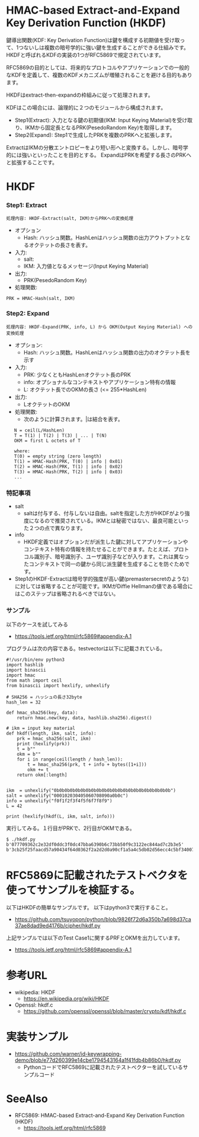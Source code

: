 # HMAC-based Extract-and-Expand Key Derivation Function (HKDF)
鍵導出関数(KDF: Key Derivation Function)は鍵を構成する初期値を受け取って、1つないしは複数の暗号学的に強い鍵を生成することができる仕組みです。
HKDFと呼ばれるKDFの実装の1つがRFC5869で規定されています。

RFC5869の目的としては、将来的なプロトコルやアプリケーションでの一般的なKDFを定義して、複数のKDFメカニズムが増殖されることを避ける目的もあります。

HKDFはextract-then-expandの枠組みに従って処理されます。

KDFはこの場合には、論理的に２つのモジュールから構成されます。
- Step1(Extract): 入力となる鍵の初期値(IKM: Input Keying Material)を受け取り、IKMから固定長となるPRK(PesedoRandom Key)を取得します。
- Step2(Expand):  Step1で生成したPRKを複数のPRKへと拡張します。


ExtractはIKMの分散エントロピーをより短い形へと変換する。しかし、暗号学的には強いといったことを目的とする。
ExpandはPRKを希望する長さのPRKへと拡張することです。

# HKDF

### Step1: Extract
```
処理内容: HKDF-Extract(salt, IKM)からPRKへの変換処理
```

- オプション
  - Hash: ハッシュ関数。HashLenはハッシュ関数の出力アウトプットとなるオクテットの長さを表す。
- 入力: 
  - salt:
  - IKM:  入力値となるメッセージ(Input Keying Material)
- 出力: 
  - PRK(PesedoRandom Key)
- 処理関数:
```
PRK = HMAC-Hash(salt, IKM)
```

### Step2: Expand
```
処理内容: HKDF-Expand(PRK, info, L) から OKM(Output Keying Material) への変換処理
```

- オプション:
  - Hash: ハッシュ関数。HashLenはハッシュ関数の出力のオクテット長を示す
- 入力:
  - PRK:  少なくともHashLenオクテット長のPRK
  - info: オプショナルなコンテキストやアプリケーション特有の情報
  - L:    オクテット長でのOKMの長さ (<= 255\*HashLen)
- 出力:
  - LオクテットのOKM
- 処理関数:
  - 次のように計算されます。|は結合を表す。
```
   N = ceil(L/HashLen)
   T = T(1) | T(2) | T(3) | ... | T(N)
   OKM = first L octets of T

   where:
   T(0) = empty string (zero length)
   T(1) = HMAC-Hash(PRK, T(0) | info | 0x01)
   T(2) = HMAC-Hash(PRK, T(1) | info | 0x02)
   T(3) = HMAC-Hash(PRK, T(2) | info | 0x03)
   ...
```

### 特記事項
- salt
  - saltは付与する、付与しないは自由。saltを指定した方がHKDFがより強度になるので推奨されている。IKMとは秘密ではない、最良可能といった２つの点で異なります。
- info
  - HKDF定義ではオプションだが派生した鍵に対してアプリケーションやコンテキスト特有の情報を持たせることができます。たとえば、プロトコル識別子、暗号識別子、ユーザ識別子などが入ります。これは異なったコンテキストで同一の鍵から同じ派生鍵を生成することを防ぐためです。
- Step1のHKDF-Extractは暗号学的強度が高い鍵(premastersecretのような)に対しては省略することが可能です。IKMがDiffie Hellmanの値である場合にはこのステップは省略されるべきではない。

### サンプル
以下のケースを試してみる
- https://tools.ietf.org/html/rfc5869#appendix-A.1


プログラムは次の内容である。testvectorは以下に記載されている。
```
#!/usr/bin/env python3
import hashlib
import binascii
import hmac
from math import ceil
from binascii import hexlify, unhexlify

# SHA256 = ハッシュの長さ32byte
hash_len = 32

def hmac_sha256(key, data):
    return hmac.new(key, data, hashlib.sha256).digest()

# ikm = input key material
def hkdf(length, ikm, salt, info):
    prk = hmac_sha256(salt, ikm)
    print (hexlify(prk))
    t = b"" 
    okm = b"" 
    for i in range(ceil(length / hash_len)):
        t = hmac_sha256(prk, t + info + bytes([1+i]))
        okm += t
    return okm[:length]


ikm  = unhexlify("0b0b0b0b0b0b0b0b0b0b0b0b0b0b0b0b0b0b0b0b0b0b")
salt = unhexlify("000102030405060708090a0b0c")
info = unhexlify("f0f1f2f3f4f5f6f7f8f9")
L = 42

print (hexlify(hkdf(L, ikm, salt, info)))
```

実行してみる。１行目がPRKで、2行目がOKMである。
```
$ ./hkdf.py 
b'077709362c2e32df0ddc3f0dc47bba6390b6c73bb50f9c3122ec844ad7c2b3e5'
b'3cb25f25faacd57a90434f64d0362f2a2d2d0a90cf1a5a4c5db02d56ecc4c5bf34007208d5b887185865'
```


# RFC5869に記載されたテストベクタを使ってサンプルを検証する。
以下はHKDFの簡単なサンプルです。
以下はpython3で実行すること。
- https://github.com/tsuyopon/python/blob/9826f72d6a350b7a698d37ca37ae8dad9ed4176b/cipher/hkdf.py

上記サンプルでは以下のTest Case1に関するPRFとOKMを出力しています。
- https://tools.ietf.org/html/rfc5869#appendix-A.1

# 参考URL
- wikipedia: HKDF
  - https://en.wikipedia.org/wiki/HKDF
- Openssl: hkdf.c
  - https://github.com/openssl/openssl/blob/master/crypto/kdf/hkdf.c

# 実装サンプル
- https://github.com/warner/id-keywrapping-demo/blob/e77d260399e14cbe1794543164a1f41fdb4b86b0/hkdf.py
  - PythonコードでRFC5869に記載されたテストベクターを試しているサンプルコード

# SeeAlso
- RFC5869: HMAC-based Extract-and-Expand Key Derivation Function (HKDF)
  - https://tools.ietf.org/html/rfc5869
